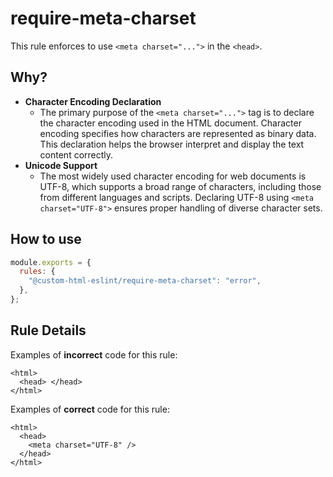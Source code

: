 # require-meta-charset

This rule enforces to use `<meta charset="...">` in the `<head>`.

## Why?

- **Character Encoding Declaration**
  - The primary purpose of the `<meta charset="...">` tag is to declare the character encoding used in the HTML document. Character encoding specifies how characters are represented as binary data. This declaration helps the browser interpret and display the text content correctly.
- **Unicode Support**
  - The most widely used character encoding for web documents is UTF-8, which supports a broad range of characters, including those from different languages and scripts. Declaring UTF-8 using `<meta charset="UTF-8">` ensures proper handling of diverse character sets.

## How to use

```js,.eslintrc.js
module.exports = {
  rules: {
    "@custom-html-eslint/require-meta-charset": "error",
  },
};
```

## Rule Details

Examples of **incorrect** code for this rule:

```html,incorrect
<html>
  <head> </head>
</html>
```

Examples of **correct** code for this rule:

```html,correct
<html>
  <head>
    <meta charset="UTF-8" />
  </head>
</html>
```
